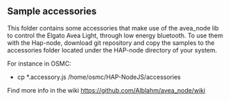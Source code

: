 

## Sample accessories

This folder contains some accessories that make use of the avea_node lib to control the Elgato Avea Light, through low energy bluetooth.
To use them with the Hap-node, download git repository and copy the samples to the accessories folder located under the HAP-node directory of your system.

 For instance in OSMC:
 * cp *.accessory.js /home/osmc/HAP-NodeJS/accessories


 Find more info in the wiki https://github.com/Alblahm/avea_node/wiki
